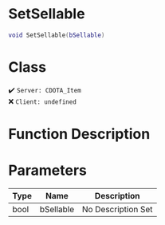 # SetSellable
```lua
void SetSellable(bSellable)
```
# Class
✔️ `Server: CDOTA_Item`  
❌ `Client: undefined`  

# Function Description

# Parameters
Type|Name|Description
--|--|--
bool|bSellable|No Description Set
